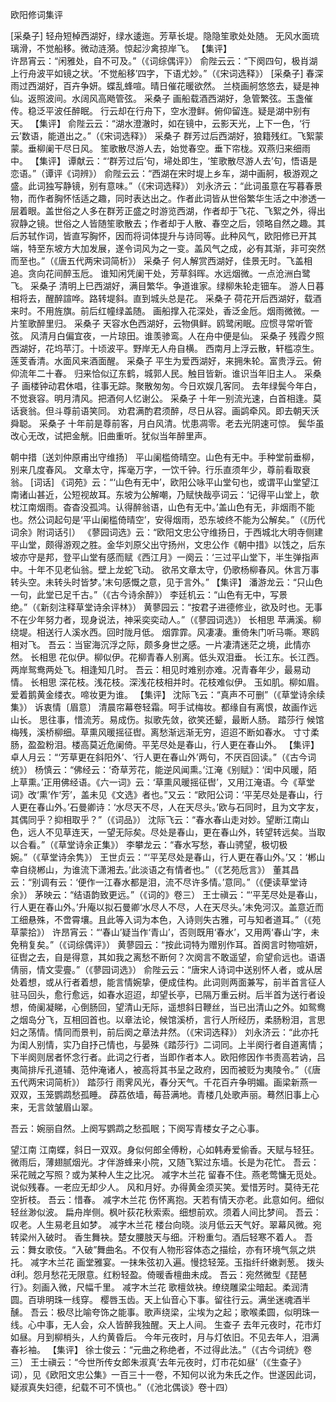 <!-- { "loadSidebar": true } -->


欧阳修词集评

[采桑子]
轻舟短棹西湖好，绿水逶迤。芳草长堤。隐隐笙歌处处随。  无风水面琉璃滑，不觉船移。微动涟漪。惊起沙禽掠岸飞。
【集评】  
许昂宵云：“闲雅处，自不可及。”（《词综偶评》）
俞陛云云：“下阕四句，极肖湖上行舟波平如镜之状。‘不觉船移’四字，下语尤妙。”（《宋词选释》）
[采桑子]
春深雨过西湖好，百卉争妍。蝶乱蜂喧。晴日催花暖欲然。  兰桡画舸悠悠去，疑是神仙。返照波间。水阔风高飏管弦。
采桑子
画船载酒西湖好，急管繁弦。玉盏催传。稳泛平波任醉眠。  行云却在行舟下，空水澄鲜。俯仰留连。疑是湖中别有天。
【集评】
俞陛云云：“湖水澄澈时，如在镜中，云影天光，上下一色，‘行云’数语，能道出之。”（《宋词选释》）
采桑子
群芳过后西湖好，狼籍残红。飞絮蒙蒙。垂柳阑干尽日风。  笙歌散尽游人去，始觉春空。垂下帘栊。双燕归来细雨中。
【集评】
谭献云：“‘群芳过后’句，埽处即生，‘笙歌散尽游人去’句，悟语是恋语。”（谭评《词辨》）
俞陛云云：“西湖在宋时堤上乡车，湖中画舸，极游观之盛。此词独写静镜，别有意味。”（《宋词选释》）
刘永济云：“此词虽意在写暮春景物，而作者胸怀恬适之趣，同时表达出之。作者此词皆从世俗繁华生活之中渗透一层着眼。盖世俗之人多在群芳正盛之时游览西湖，作者却于飞花、飞絮之外，得出寂静之镜。世俗之人皆随笙歌散去；作者却于人散、春空之后，领略自然之趣。其后苏轼作词，皆直写胸怀，因而将词体提升与诗同等。此种风气，欧阳修已开其端，特至东坡方大加发展，遂令词风为之一变。盖风气之成，必有其渐，非可突然而至也。”（《唐五代两宋词简析》）
采桑子
何人解赏西湖好，佳景无时。飞盖相追。贪向花间醉玉卮。  谁知闲凭阑干处，芳草斜晖。水远烟微。一点沧洲白鹭飞。
采桑子
清明上巳西湖好，满目繁华。争道谁家。绿柳朱轮走钿车。  游人日暮相将去，醒醉諠哗。路转堤斜。直到城头总是花。
采桑子
荷花开后西湖好，载酒来时。不用旌旗。前后红幢绿盖随。  画船撑入花深处，香泛金卮。烟雨微微。一片笙歌醉里归。
采桑子
天容水色西湖好，云物俱鲜。鸥鹭闲眠。应惯寻常听管弦。 风清月白偏宜夜，一片琼田。谁羡骖鸾。人在舟中便是仙。
采桑子
残霞夕照西湖好，花坞苹汀。十顷波平。野岸无人舟自横。  西南月上浮云散，轩槛凉生。莲芰香清。水面风来酒面醒。
采桑子
平生为爱西湖好，来拥朱轮。富贵浮云。俯仰流年二十春。 归来恰似辽东鹤，城郭人民。触目皆新。谁识当年旧主人。
采桑子
画楼钟动君休唱，往事无踪。聚散匆匆。今日欢娱几客同。  去年绿鬓今年白，不觉衰容。明月清风。把酒何人忆谢公。
采桑子
十年一别流光速，白首相逢。莫话衰翁。但斗尊前语笑同。  劝君满酌君须醉，尽日从容。画鹢牵风。即去朝天沃舜聪。
采桑子
十年前是尊前客，月白风清。忧患凋零。老去光阴速可惊。  鬓华虽改心无改，试把金觥。旧曲重听。犹似当年醉里声。

朝中措〔送刘仲原甫出守维扬〕
平山阑槛倚晴空。山色有无中。手种堂前垂柳，别来几度春风。  文章太守，挥毫万字，一饮千钟。行乐直须年少，尊前看取衰翁。
[词话]
《词苑》云：“‘山色有无中’，欧阳公咏平山堂句也，或谓平山堂望江南诸山甚近，公短视故耳。东坡为公解嘲，乃赋快哉亭词云：‘记得平山堂上，欹枕江南烟雨。杳杳没孤鸿。认得醉翁语，山色有无中。’盖山色有无，非烟雨不能也。然公词起句是‘平山阑槛倚晴空’，安得烟雨，恐东坡终不能为公解矣。”（《历代词余》附词话引）
《蓼园词选》云：“欧阳文忠公守维扬日，于西城北大明寺侧建平山堂，颇得游观之胜。金华刘原父出守扬州，文忠公作《朝中措》以饯之，后东坡亦守是邦，登平山堂有感而赋《西江月》一阕云：‘三过平山堂下，半生弹指声中。十年不见老仙翁。壁上龙蛇飞动。   欲吊文章太守，仍歌杨柳春风。休言万事转头空。未转头时皆梦。’末句感慨之意，见于言外。”
【集评】
潘游龙云：“只山色一句，此堂已足千古。”（《古今诗余醉》）
李廷机云：“山色有无中，写景绝。”（《新刻注释草堂诗余评林》）
黄蓼园云：“按君子进德修业，欲及时也。无事不在少年努力者，现身说法，神采奕奕动人。”（《蓼园词选》）
长相思
苹满溪。柳绕堤。相送行人溪水西。回时陇月低。  烟霏霏。风凄凄。重倚朱门听马嘶。寒鸥相对飞。
吾云：当宦海沉浮之际，颇多身世之感。一片凄清迷茫之境，此情亦然。
长相思
花似伊。柳似伊。花柳青春人别离。低头双泪垂。  长江东。长江西。两岸鸳鸯两处飞。相逢知几时。
吾云：相见时难别亦难。况青春年少，最易动情。
长相思
深花枝。浅花枝。深浅花枝相并时。花枝难似伊。 		玉如肌。柳如眉。爱着鹅黄金缕衣。啼妆更为谁。
【集评】
沈际飞云：“真声不可删”（《草堂诗余续集》）
诉衷情〔眉意〕
清晨帘幕卷轻霜。呵手试梅妆。都缘自有离恨，故画作远山长。  思往事，惜流芳。易成伤。拟歌先敛，欲笑还颦，最断人肠。
踏莎行
候馆梅残，溪桥柳细。草熏风暖摇征辔。离愁渐远渐无穷，迢迢不断如春水。  寸寸柔肠，盈盈粉泪。楼高莫近危阑倚。平芜尽处是春山，行人更在春山外。
【集评】
卓人月云：“‘芳草更在斜阳外’、‘行人更在春山外’两句，不厌百回读。”（《古今词统》）
杨慎云：“佛经云：‘奇草芳花，能逆风闻熏。’江淹《别赋》：‘闺中风暖，陌上草熏。’正用佛经语。《六一词》云：‘草熏风暖摇征辔’，又用江淹语。今《草堂词》改‘熏’作‘芳’，盖未见《文选》者也。”又云：“欧阳公词：‘平芜尽处是春山，行人更在春山外。’石曼卿诗：‘水尽天不尽，人在天尽头。’欧与石同时，且为文字友，其偶同乎？抑相取乎？”（《词品》）
沈际飞云：“春水春山走对妙。望断江南山色，远人不见草连天，一望无际矣。尽处是春山，更在春山外，转望转远矣。当取以合看。”（《草堂诗余正集》）
李攀龙云：“春水写愁，春山骋望，极切极婉。”（《草堂诗余隽》）
王世贞云：“‘平芜尽处是春山，行人更在春山外。’又：‘郴山幸自绕郴山，为谁流下潇湘去。’此淡语之有情者也。”（《艺苑卮言》）
董其昌云：“别调有云：‘便作一江春水都是泪，流不尽许多情。’意同。”（《便读草堂诗余》）
茅映云：“结语韵致更远。”（《词的》卷三）
王士禛云：“‘平芜尽处是春山，行人更在春山外。’升庵以拟石曼卿‘水尽人不尽，人在天尽头。’未免河汉。盖意近而工细悬殊，不啻霄壤。且此等入词为本色，入诗则失古雅，可与知者道耳。”（《苑草蒙拾》）
许昂宵云：“‘春山’疑当作‘青山’，否则既用‘春水’，又用两‘春山’字，未免稍复矣。”（《词综偶评》）
黄蓼园云：“按此词特为赠别作耳。首阕言时物喧妍，征辔之去，自是得意，其如我之离愁不断何？次阕言不敢遥望，俞望俞远也。语语倩丽，情文雯亹。”（《蓼园词选》）
俞陛云云：“唐宋人诗词中送别怀人者，或从居处着想，或从行者着想，能言情婉挚，便成佳构。此词则两面兼写，前半首言征人驻马回头，愈行愈远，如春水迢迢，却望长亭，已隔万重云树。后半首为送行者设想，倚阑凝睇，心倒肠回，望清山无际，遥想斜日鞭丝，当已出清山之外。如鸳鸯之烟岛分飞，互相回首也。以章法论，候馆溪桥，言行人所经历，柔肠粉泪，言思妇之荡情。情同而景判，前后阕之章法井然。（《宋词选释》）
刘永济云：“此亦托为闺人别情，实乃自抒己情也，与晏殊《踏莎行》二词同。上半阕行者自道离情；下半阕则居者怀念行者。此词之行者，当即作者本人。欧阳修因作书责高若讷，吕夷简排斥孔道辅、范仲淹诸人，被高将其书呈之政府，因而被贬为夷陵令。”（《唐五代两宋词简析》）
踏莎行
雨霁风光，春分天气。千花百卉争明媚。画梁新燕一双双，玉笼鹦鹉愁孤睡。 	 薜荔依墙，莓苔满地。青楼几处歌声丽。蓦然旧事上心来，无言敛皱眉山翠。

吾云：婉丽自然。上阕写鹦鹉之愁孤眠；下阕写青楼女子之心事。

望江南
江南蝶，斜日一双双。身似何郎全傅粉，心如韩寿爱偷香。天赋与轻狂。  微雨后，薄翅腻烟光。才伴游蜂来小院，又随飞絮过东墙。长是为花忙。
吾云：采花贼之写照？或为某种人生之比况。
减字木兰花
留春不住。燕老莺慵无觅处。说似残春。一老应无却少人。  风和月好。办得黄金须买笑。爱惜芳时。莫待无花空折枝。
吾云：惜春。
减字木兰花
伤怀离抱。天若有情天亦老。此意如何。细似轻丝渺似波。  扁舟岸侧。枫叶荻花秋索索。细想前欢。须着人间比梦间。
吾云：叹老。人生易老且如梦。
减字木兰花
楼台向晓。淡月低云天气好。翠幕风微。宛转梁州入破时。  香生舞袂。楚女腰肢天与细。汗粉重匀。酒后轻寒不着人。
吾云：舞女歌伎。“入破”舞曲名。不仅有人物形容体态之描绘，亦有环境气氛之烘托。
减字木兰花
画堂雅宴。一抹朱弦初入遍。慢捻轻笼。玉指纤纤嫩剥葱。  拨头利。怨月愁花无限意。红粉轻盈。倚暖香檀曲未成。
吾云：宛然微型《琵琶行》。刻画入微，尺幅千里。
减字木兰花
歌檀敛袂。缭绕雕梁尘暗起。柔润清圆。百琲明珠一线穿。  樱唇玉齿。天上仙音心下事。留往行云。满坐迷魂酒半醺。
吾云：极尽比喻夸饰之能事。歌声绕梁，尘埃为之起；歌喉柔圆，似明珠一线。心中事，无人会，众人皆醉我独醒。天上人间。
生查子
去年元夜时，花市灯如昼。月到柳梢头，人约黄昏后。  今年元夜时，月与灯依旧。不见去年人，泪满春衫袖。
【集评】
徐士俊云：“元曲之称绝者，不过得此法。”（《古今词统》卷三）
王士禛云：“今世所传女郎朱淑真‘去年元夜时，灯市花如昼’（《生查子》词），见《欧阳文忠公集》一百三十一卷，不知何以讹为朱氏之作。世遂因此词，疑淑真失妇德，纪载不可不慎也。”（《池北偶谈》卷十四）
